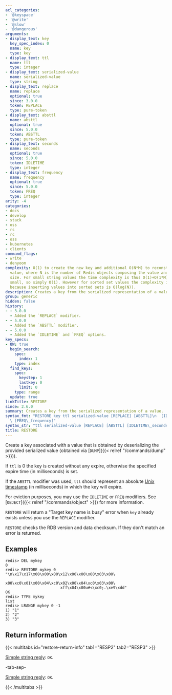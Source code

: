 ```yaml
---
acl_categories:
- '@keyspace'
- '@write'
- '@slow'
- '@dangerous'
arguments:
- display_text: key
  key_spec_index: 0
  name: key
  type: key
- display_text: ttl
  name: ttl
  type: integer
- display_text: serialized-value
  name: serialized-value
  type: string
- display_text: replace
  name: replace
  optional: true
  since: 3.0.0
  token: REPLACE
  type: pure-token
- display_text: absttl
  name: absttl
  optional: true
  since: 5.0.0
  token: ABSTTL
  type: pure-token
- display_text: seconds
  name: seconds
  optional: true
  since: 5.0.0
  token: IDLETIME
  type: integer
- display_text: frequency
  name: frequency
  optional: true
  since: 5.0.0
  token: FREQ
  type: integer
arity: -4
categories:
- docs
- develop
- stack
- oss
- rs
- rc
- oss
- kubernetes
- clients
command_flags:
- write
- denyoom
complexity: O(1) to create the new key and additional O(N*M) to reconstruct the serialized
  value, where N is the number of Redis objects composing the value and M their average
  size. For small string values the time complexity is thus O(1)+O(1*M) where M is
  small, so simply O(1). However for sorted set values the complexity is O(N*M*log(N))
  because inserting values into sorted sets is O(log(N)).
description: Creates a key from the serialized representation of a value.
group: generic
hidden: false
history:
- - 3.0.0
  - Added the `REPLACE` modifier.
- - 5.0.0
  - Added the `ABSTTL` modifier.
- - 5.0.0
  - Added the `IDLETIME` and `FREQ` options.
key_specs:
- OW: true
  begin_search:
    spec:
      index: 1
    type: index
  find_keys:
    spec:
      keystep: 1
      lastkey: 0
      limit: 0
    type: range
  update: true
linkTitle: RESTORE
since: 2.6.0
summary: Creates a key from the serialized representation of a value.
syntax_fmt: "RESTORE key ttl serialized-value [REPLACE] [ABSTTL]\n  [IDLETIME\_seconds]\
  \ [FREQ\_frequency]"
syntax_str: "ttl serialized-value [REPLACE] [ABSTTL] [IDLETIME\_seconds] [FREQ\_frequency]"
title: RESTORE
---
```

Create a key associated with a value that is obtained by deserializing the
provided serialized value (obtained via [`DUMP`]({{< relref "/commands/dump" >}})).

If `ttl` is 0 the key is created without any expire, otherwise the specified
expire time (in milliseconds) is set.

If the `ABSTTL` modifier was used, `ttl` should represent an absolute
[Unix timestamp][hewowu] (in milliseconds) in which the key will expire.

[hewowu]: http://en.wikipedia.org/wiki/Unix_time

For eviction purposes, you may use the `IDLETIME` or `FREQ` modifiers. See
[`OBJECT`]({{< relref "/commands/object" >}}) for more information.

`RESTORE` will return a "Target key name is busy" error when `key` already
exists unless you use the `REPLACE` modifier.

`RESTORE` checks the RDB version and data checksum.
If they don't match an error is returned.

## Examples

```
redis> DEL mykey
0
redis> RESTORE mykey 0 "\n\x17\x17\x00\x00\x00\x12\x00\x00\x00\x03\x00\
                        x00\xc0\x01\x00\x04\xc0\x02\x00\x04\xc0\x03\x00\
                        xff\x04\x00u#<\xc0;.\xe9\xdd"
OK
redis> TYPE mykey
list
redis> LRANGE mykey 0 -1
1) "1"
2) "2"
3) "3"
```

## Return information

{{< multitabs id="restore-return-info" 
    tab1="RESP2" 
    tab2="RESP3" >}}

[Simple string reply](../../develop/reference/protocol-spec#simple-strings): `OK`.

-tab-sep-

[Simple string reply](../../develop/reference/protocol-spec#simple-strings): `OK`.

{{< /multitabs >}}
